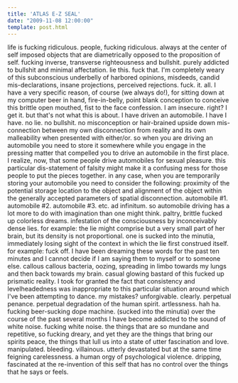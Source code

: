 ```yaml
---
title: 'ATLAS E-Z SEAL'
date: "2009-11-08 12:00:00"
template: post.html
---
```


life is fucking ridiculous. people, fucking ridiculous. always at the center of self imposed objects that are diametrically opposed to the proposition of self. fucking inverse, transverse righteousness and bullshit. purely addicted to bullshit and minimal affectation. lie this. fuck that. I'm completely weary of this subconscious underbelly of harbored opinions, misdeeds, candid mis-declarations, insane projections, perceived rejections. fuck. it. all. I have a very specific reason, of course (we always do!), for sitting down at my computer beer in hand, fire-in-belly, point blank conception to conceive this brittle open mouthed, fist to the face confession. I am insecure. right? I get it. but that's not what this is about. I have driven an automobile. I have I have. no lie. no bullshit. no misconception or hair-brained upside down mis-connection between my own disconnection from reality and its own malleability when presented with either/or. so when you are driving an automobile you need to store it somewhere while you engage in the pressing matter that compelled you to drive an automobile in the first place. I realize, now, that some people drive automobiles for sexual pleasure. this particular dis-statement of falsity might make it a confusing mess for those people to put the pieces together. in any case, when you are temporarily storing your automobile you need to consider the following: proximity of the potential storage location to the object and alignment of the object within the generally accepted parameters of spatial disconnection. automobile #1. automobile #2. automobile #3. etc. ad infinitum. so automobile driving has a lot more to do with imagination than one might think. paltry, brittle fucked up colorless dreams. infestation of the consciousness by inconceivably dense lies. for example: the lie might comprise but a very small part of her brain, but its density is not proportional. one is sucked into the minutia, immediately losing sight of the context in which the lie first construed itself. for example: fuck off. I have been dreaming these words for the past ten minutes and I cannot decide if I am saying them to myself or to someone else. callous callous bacteria, oozing, spreading in limbo towards my lungs and then back towards my brain. casual glowing bastard of this fucked up prismatic reality. I took for granted the fact that consistency and levelheadedness was inappropriate to this particular situation around which I've been attempting to dance. my mistakes? unforgivable. clearly. perpetual penance. perpetual degradation of the human spirit. artlessness. hah ha. fucking beer-sucking dope machine. (sucked into the minutia) over the course of the past several months I have become addicted to the sound of white noise. fucking white noise. the things that are so mundane and repetitive, so fucking dreary, and yet they are the things that bring our spirits peace, the things that lull us into a state of utter fascination and love. manipulated. bleeding. villainous. utterly devastated but at the same time feigning carelessness. a human orgy of psychological violence. dripping, fascinated at the re-invention of this self that has no control over the things that he says or feels.